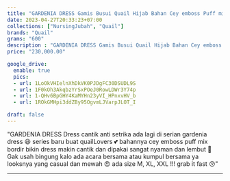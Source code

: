 ```yaml
---
title: "GARDENIA DRESS Gamis Busui Quail Hijab Bahan Cey emboss Puff mix bordir"
date: 2023-04-27T20:33:23+07:00
collections: ["NursingJubah", "Quail"]
brands: "Quail"
grams: "600"
description : "GARDENIA DRESS Gamis Busui Quail Hijab Bahan Cey emboss Puff mix bordir"
price: "230,000.00"

google_drive:
  enable: true
  pics:
  - url: 1LoOkVHIelnXhDkVK0PJDgFC30DSUDL9S
  - url: 1F0kOh3AkqbzYrSxPOeJ0RowLDWr3Y74p
  - url: 1-QHv6BpGHY4KaMYHn23yVI_HPnxvHV_b
  - url: 1ROkGMHpi3ddZBy95OgvmLJVarpJLOT_I

draft: false
---
```


"GARDENIA DRESS 
Dress cantik anti setrika ada lagi di serian gardenia dress 😆 series baru buat quailLovers 💕 bahannya cey emboss puff mix bordir bikin dress makin cantik dan dipakai sangat nyaman dan lembut 🤍 Gak usah bingung kalo ada acara bersama atau kumpul bersama ya looksnya yang casual dan mewah 😍 ada size M, XL, XXL !!! grab it fast 😚"

---    
 


